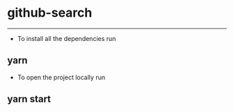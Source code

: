 # github-search

---

- To install all the dependencies run

## yarn

- To open the project locally run

## yarn start
